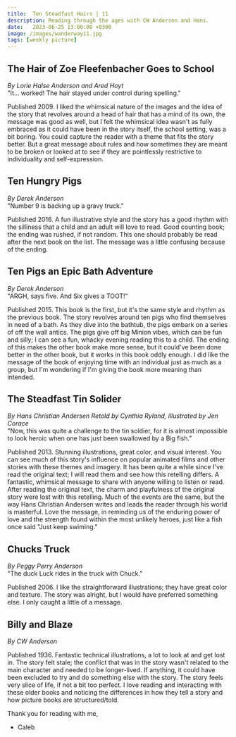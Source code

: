```yaml
---
title:  Ten Steadfast Hairs | 11
description: Reading through the ages with CW Anderson and Hans.
date:   2023-06-25 13:00:00 +0300
image: /images/wanderway11.jpg
tags: [weekly picture]
---
```


## The Hair of Zoe Fleefenbacher Goes to School
*By Lorie Halse Anderson and Ared Hoyt*<br>
"It... worked! The hair stayed under control during spelling."

Published 2009. I liked the whimsical nature of the images and the idea of the story that revolves around a head of hair that has a mind of its own, the message was good as well, but I felt the whimsical idea wasn't as fully embraced as it could have been in the story itself, the school setting, was a bit boring. You could capture the reader with a theme that fits the story better. But a great message about rules and how sometimes they are meant to be broken or looked at to see if they are pointlessly restrictive to individuality and self-expression. 

## Ten Hungry Pigs

*By Derek Anderson*<br>
"Number 9 is backing up a gravy truck."

Published 2016. A fun illustrative style and the story has a good rhythm with the silliness that a child and an adult will love to read. Good counting book; the ending was rushed, if not random. This one should probably be read after the next book on the list. The message was a little confusing because of the ending. 

## Ten Pigs an Epic Bath Adventure

*By Derek Anderson* <br>
"ARGH, says five. And Six gives a TOOT!"

Published 2015. This book is the first, but it's the same style and rhythm as the previous book. The story revolves around ten pigs who find themselves in need of a bath. As they dive into the bathtub, the pigs embark on a series of off the wall antics. The pigs give off big Minion vibes, which can be fun and silly; I can see a fun, whacky evening reading this to a child. The ending of this makes the other book make more sense, but it could've been done better in the other book, but it works in this book oddly enough. I did like the message of the book of enjoying time with an individual just as much as a group, but I'm wondering if I'm giving the book more meaning than intended. 

## The Steadfast Tin Solider

*By Hans Christian Andersen*
*Retold by Cynthia Ryland, illustrated by Jen Corace*<br>
"Now, this was quite a challenge to the tin soldier, for it is almost impossible to look heroic when one has just been swallowed by a Big fish."

Published 2013. Stunning illustrations, great color, and visual interest. You can see much of this story's influence on popular animated films and other stories with these themes and imagery. It has been quite a while since I've read the original text; I will read them and see how this retelling differs. A fantastic, whimsical message to share with anyone willing to listen or read. After reading the original text, the charm and playfulness of the original story were lost with this retelling. Much of the events are the same, but the way Hans Christian Andersen writes and leads the reader through his world is masterful. Love the message, in reminding us of the enduring power of love and the strength found within the most unlikely heroes, just like a fish once said "Just keep swiming."

## Chucks Truck

*By Peggy Perry Anderson*<br>
"The duck Luck rides in the truck with Chuck."

Published 2006. I like the straightforward illustrations; they have great color and texture. The story was alright, but I would have preferred something else. I only caught a little of a message.

## Billy and Blaze

*By CW Anderson*

Published 1936. Fantastic technical illustrations, a lot to look at and get lost in. The story felt stale; the conflict that was in the story wasn't related to the main character and needed to be longer-lived. If anything, it could have been excluded to try and do something else with the story. The story feels very slice of life, if not a bit too perfect. I love reading and interacting with these older books and noticing the differences in how they tell a story and how picture books are structured/told. 

Thank you for reading with me,
- Caleb